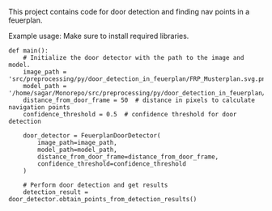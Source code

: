 This project contains code for door detection and finding nav points in a feuerplan.

Example usage:
    Make sure to install required libraries.

    def main():
        # Initialize the door detector with the path to the image and model.
        image_path = 'src/preprocessing/py/door_detection_in_feuerplan/FRP_Musterplan.svg.png'
        model_path = '/home/sagar/Monorepo/src/preprocessing/py/door_detection_in_feuerplan/door_detector_weights.pt'
        distance_from_door_frame = 50  # distance in pixels to calculate navigation points
        confidence_threshold = 0.5  # confidence threshold for door detection

        door_detector = FeuerplanDoorDetector(
            image_path=image_path,
            model_path=model_path,
            distance_from_door_frame=distance_from_door_frame,
            confidence_threshold=confidence_threshold
        )

        # Perform door detection and get results
        detection_result = door_detector.obtain_points_from_detection_results()
